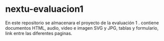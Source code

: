 # nextu-evaluacion1
En este repositorio se almacenara el proyecto de la evaluación 1 . contiene documentos HTML, audio, video e imagen SVG y JPG, tablas y formulario, link entre las diferentes paginas.
